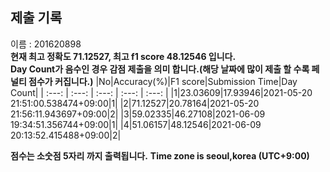 


  
## 제출 기록  
이름 : 201620898  
**현재 최고 정확도 71.12527, 최고 f1 score 48.12546 입니다.**  
**Day Count가 음수인 경우 감점 제출을 의미 합니다.(해당 날짜에 많이 제출 할 수록 페널티 점수가 커집니다.)**
|No|Accuracy(%)|F1 score|Submission Time|Day Count|
| :---: | :---: | :---: | :---: | :---: |
|1|23.03609|17.93946|2021-05-20 21:51:00.538474+09:00|1|
|2|71.12527|20.78164|2021-05-20 21:56:11.943697+09:00|2|
|3|59.02335|46.27108|2021-06-09 19:34:51.356744+09:00|1|
|4|51.06157|48.12546|2021-06-09 20:13:52.415488+09:00|2|


**점수는 소숫점 5자리 까지 출력됩니다.**
**Time zone is seoul,korea (UTC+9:00)**
